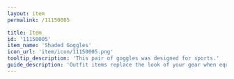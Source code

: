 ```yaml
---
layout: item
permalink: /11150005

title: Item
id: '11150005'
item_name: 'Shaded Goggles'
icon_url: 'item/icon/11150005.png'
tooltip_description: 'This pair of goggles was designed for sports.'
guide_description: 'Outfit items replace the look of your gear when equipped.'
---
```

